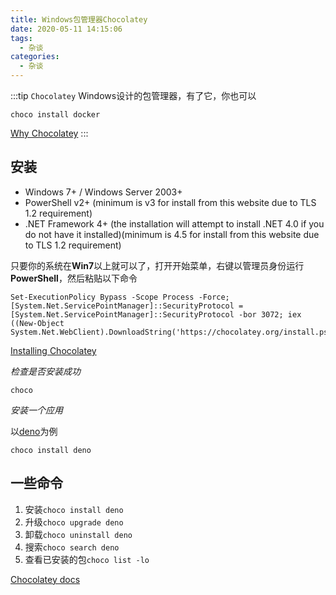 ```yaml
---
title: Windows包管理器Chocolatey
date: 2020-05-11 14:15:06
tags: 
  - 杂谈
categories: 
  - 杂谈
---
```


:::tip
`Chocolatey` Windows设计的包管理器，有了它，你也可以

```shell
choco install docker
```

[Why Chocolatey](https://chocolatey.org/why-chocolatey)
:::

<!-- more -->

## 安装

- Windows 7+ / Windows Server 2003+
- PowerShell v2+ (minimum is v3 for install from this website due to TLS 1.2 requirement)
- .NET Framework 4+ (the installation will attempt to install .NET 4.0 if you do not have it installed)(minimum is 4.5 for install from this website due to TLS 1.2 requirement)

只要你的系统在**Win7**以上就可以了，打开开始菜单，右键以管理员身份运行**PowerShell**，然后粘贴以下命令

```shell
Set-ExecutionPolicy Bypass -Scope Process -Force; [System.Net.ServicePointManager]::SecurityProtocol = [System.Net.ServicePointManager]::SecurityProtocol -bor 3072; iex ((New-Object System.Net.WebClient).DownloadString('https://chocolatey.org/install.ps1'))
```

[Installing Chocolatey](https://chocolatey.org/install)

*检查是否安装成功*

```
choco
```

*安装一个应用*

以[deno](https://github.com/denoland/deno)为例

```shell
choco install deno
```

## 一些命令

1. 安装`choco install deno`
2. 升级`choco upgrade deno`
3. 卸载`choco uninstall deno`
4. 搜索`choco search deno`
5. 查看已安装的包`choco list -lo`

[Chocolatey docs](https://chocolatey.org/docs#usage)
